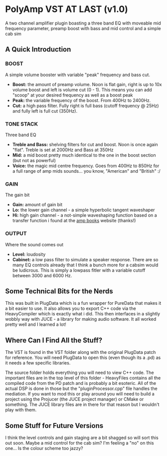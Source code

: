 # PolyAmp VST AT LAST (v1.0)
A two channel amplifier plugin boasting a three band EQ with moveable mid frequency parameter, preamp boost with bass and mid control and a simple cab sim

## A Quick Introduction
### BOOST
A simple volume booster with variable "peak" frequency and bass cut.
- **Boost:** the amount of preamp volume.  Noon is flat gain, right is up to 10x volume boost and left is volume cut (0 - 1).  This means you can add "scoop" at your desired frequency as well as a boost peak
- **Peak:** the variable frequency of the boost.  From 400Hz to 2400Hz.
- **Cut:** a high pass filter.  Fully right is full bass (cutoff frequency @ 25Hz) and fully left is full cut (350Hz).

### TONE STACK
Three band EQ
- **Treble and Bass:** shelving filters for cut and boost.  Noon is once again "flat".  Treble is set at 2000Hz and Bass at 350Hz
- **Mid:** a mid boost pretty much identical to the one in the boost section (but not as powerful)
- **Voice:** the magic mid centre frequency.  Goes from 400Hz to 850Hz for a full range of amp mids sounds... you know, "American" and "British" :/

### GAIN
The gain bit
- **Gain:** amount of gain bit
- **Lo:** the lower gain channel - a simple hyperbolic tangent waveshaper
- **Hi:** high gain channel - a not-simple waveshaping function based on a transfer function i found at the [amp books](https://www.ampbooks.com/mobile/dsp/preamp/) website (thanks!)

### OUTPUT
Where the sound comes out
- **Level:** loudosity
- **Cabinet:** a low pass filter to simulate a speaker response.  There are so many EQ controls already that I think a bunch more for a cabsim would be ludicrous.  This is simply a lowpass fitler with a variable cutoff between 3000 and 6000 Hz.

## Some Technical Bits for the Nerds
This was built in PlugData which is a fun wrapper for PureData that makes it a bit easier to use.  It also allows you to export C++ code via the HeavyCompiler which is exactly what i did.  This then interfaces in a slightly wobbly way with JUCE - a library for making audio software.  It all worked pretty well and I learned a lot!

## Where Can I Find All the Stuff?
The VST is found in the VST folder along with the original PlugData patch for reference.  You will need PlugData to open this (even though its a .pd) as it needs a few specific libraries.

The source folder holds everything you will need to view C++ code.  The important files are in the top level of this folder - HeavyFiles contains all the compiled code from the PD patch and is probably a bit esoteric.  All of the actual DSP is done in those but the "pluginProcessor.cpp" file handles the mediation.  If you want to mod this or play around you will need to build a project using the Projucer (the JUCE project manager) or CMake or something.  The JUCE library files are in there for that reason but I wouldn't play with them.

## Some Stuff for Future Versions
I think the level controls and gain staging are a bit shagged so will sort this out soon.
Maybe a mid control for the cab sim?  I'm feeling a "no" on this one...
Is the colour scheme too jazzy?

